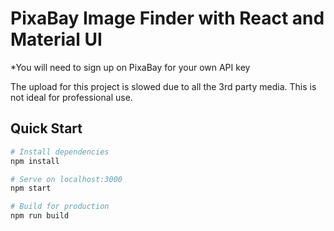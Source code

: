 # PixaBay Image Finder with React and Material UI

*You will need to sign up on PixaBay for your own API key

The upload for this project is slowed due to all the 3rd party media. This is not ideal for professional use.

## Quick Start

```bash
# Install dependencies
npm install

# Serve on localhost:3000
npm start

# Build for production
npm run build
```

